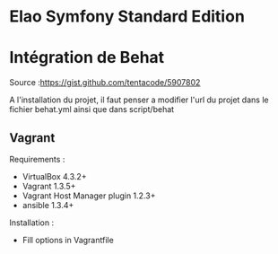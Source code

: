 Elao Symfony Standard Edition
========================

# Intégration de Behat

Source :https://gist.github.com/tentacode/5907802

A l'installation du projet, il faut penser a modifier l'url du projet dans le fichier behat.yml ainsi que dans script/behat


Vagrant
-------

Requirements :

 * VirtualBox 4.3.2+
 * Vagrant 1.3.5+
 * Vagrant Host Manager plugin 1.2.3+
 * ansible 1.3.4+

Installation :

 * Fill options in Vagrantfile